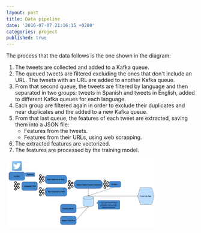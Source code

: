 ```yaml
---
layout: post
title: Data pipeline
date: '2016-07-07 21:16:15 +0200'
categories: project
published: true
---
```

The process that the data follows is the one shown in the diagram:

1. The tweets are collected and added to a Kafka queue.
2. The queued tweets are filtered excluding the ones that don't include an URL. The tweets with an URL are added to another Kafka queue.
3. From that second queue, the tweets are filtered by language and then separated in two groups: tweets in Spanish and tweets in English, added to different Kafka queues for each language.
4. Each group are filtered again in order to exclude their duplicates and near duplicates and the added to a new Kafka queue.
5. From that last queue, the features of each tweet are extracted, saving them into a JSON file:
	* Features from the tweets.
	* Features from their URLs, using web scrapping.
6. The extracted features are vectorized.
7. The features are processed by the training model.

<img class="img-responsive pull-right" width="80%" src="/assets/images/process.png" alt="{{ post.title }}"/>
